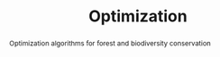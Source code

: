 ---
title: Optimization
subject: 
subtitle: 
short_title: 3. Optimization
authors:
  - name: Vance Russell
    affiliations:
      - 3point.xyz
    email: vance@3point.xyz
license: CC-BY-4.0
keywords: 
abstract: |
  Optimization algorithms for forest and biodiversity conservation
kernelspec:
  name: python3
  display_name: Python 3
exports:
  - format: docx
  - format: pdf
    template: volcanica
    article_type: Report
# downloads:
#   - id: neospatial.pdf
#     title: neospatial intro   
---